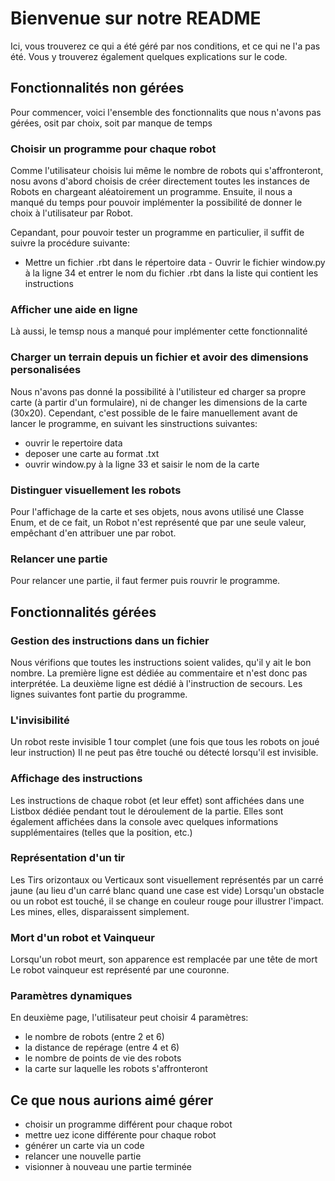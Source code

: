# Bienvenue sur notre README

Ici, vous trouverez ce qui a été géré par nos conditions, et ce qui ne l'a pas été.
Vous y trouverez également quelques explications sur le code.

## Fonctionnalités non gérées

Pour commencer, voici l'ensemble des fonctionnalits que nous n'avons pas gérées, osit par choix, soit par manque de temps

### Choisir un programme pour chaque robot

Comme l'utilisateur choisis lui même le nombre de robots qui s'affronteront, nosu avons d'abord choisis de créer directement toutes les instances de Robots en chargeant aléatoirement un programme.
Ensuite, il nous a manqué du temps pour pouvoir implémenter la possibilité de donner le choix à l'utilisateur par Robot.

Cepandant, pour pouvoir tester un programme en particulier, il suffit de suivre la procédure suivante:

* Mettre un fichier .rbt dans le répertoire data
*-* Ouvrir le fichier window.py à la ligne 34 et entrer le nom du fichier .rbt  dans la liste qui contient les instructions

### Afficher une aide en ligne

Là aussi, le temsp nous a manqué pour implémenter cette fonctionnalité

### Charger un terrain depuis un fichier et avoir des dimensions personalisées

Nous n'avons pas donné la possibilité à l'utilisteur ed charger sa propre carte (à partir d'un formulaire), ni de changer les dimensions de la carte (30x20). Cependant, c'est possible de le faire manuellement avant de lancer le programme, en suivant les sinstructions suivantes:

* ouvrir le repertoire data
* deposer une carte au format .txt
* ouvrir window.py à la ligne 33 et saisir le nom de la carte

### Distinguer visuellement les robots

Pour l'affichage de la carte et ses objets, nous avons utilisé une Classe Enum, et de ce fait, un Robot n'est représenté que par une seule valeur, empêchant d'en attribuer une par robot.

### Relancer une partie

Pour relancer une partie, il faut fermer puis rouvrir le programme.

## Fonctionnalités gérées

### Gestion des instructions dans un fichier

Nous vérifions que toutes les instructions soient valides, qu'il y ait le bon nombre.
La première ligne est dédiée au commentaire et n'est donc pas interprétée.
La deuxième ligne est dédié à l'instruction de secours.
Les lignes suivantes font partie du programme.

### L'invisibilité

Un robot reste invisible 1 tour complet (une fois que tous les robots on joué leur instruction)
Il ne peut pas être touché ou détecté lorsqu'il est invisible.

### Affichage des instructions

Les instructions de chaque robot (et leur effet) sont affichées dans une Listbox dédiée pendant tout le déroulement de la partie.
Elles sont également affichées dans la console avec quelques informations supplémentaires (telles que la position, etc.)

### Représentation d'un tir

Les Tirs orizontaux ou Verticaux sont visuellement représentés par un carré jaune (au lieu d'un carré blanc quand une case est vide)
Lorsqu'un obstacle ou un robot est touché, il se change en couleur rouge pour illustrer l'impact.
Les mines, elles, disparaissent simplement.

### Mort d'un robot et Vainqueur

Lorsqu'un robot meurt, son apparence  est remplacée par une tête de mort
Le robot vainqueur est représenté par une couronne.

### Paramètres dynamiques

En deuxième page, l'utilisateur peut choisir 4 paramètres:

* le nombre de robots (entre 2 et 6)
* la distance de repérage (entre 4 et 6)
* le nombre de points de vie des robots
* la carte sur laquelle les robots s'affronteront

## Ce que nous aurions aimé gérer

* choisir un programme différent pour chaque robot
* mettre uez icone différente pour chaque robot
* générer un carte via un code
* relancer une nouvelle partie
* visionner à nouveau une partie terminée

